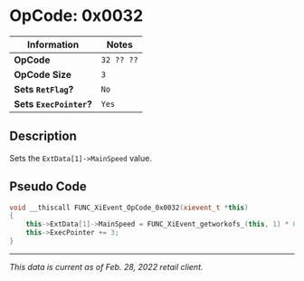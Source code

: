 # OpCode: 0x0032

| Information               | Notes |
|---                        |---    |
| **OpCode**                | `32 ?? ??` |
| **OpCode Size**           | `3`   |
| **Sets `RetFlag`?**       | `No`  |
| **Sets `ExecPointer`?**   | `Yes` |

## Description

Sets the `ExtData[1]->MainSpeed` value.

## Pseudo Code

```cpp
void __thiscall FUNC_XiEvent_OpCode_0x0032(xievent_t *this)
{
    this->ExtData[1]->MainSpeed = FUNC_XiEvent_getworkofs_(this, 1) * 0.1;
    this->ExecPointer += 3;
}
```

---

_This data is current as of Feb. 28, 2022 retail client._